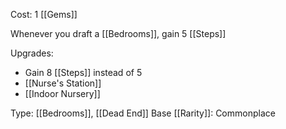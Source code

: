 Cost: 1 [[Gems]]

Whenever you draft a [[Bedrooms]], gain 5 [[Steps]]

Upgrades:
- Gain 8 [[Steps]] instead of 5
- [[Nurse's Station]]
- [[Indoor Nursery]]

Type: [[Bedrooms]], [[Dead End]]
Base [[Rarity]]: Commonplace